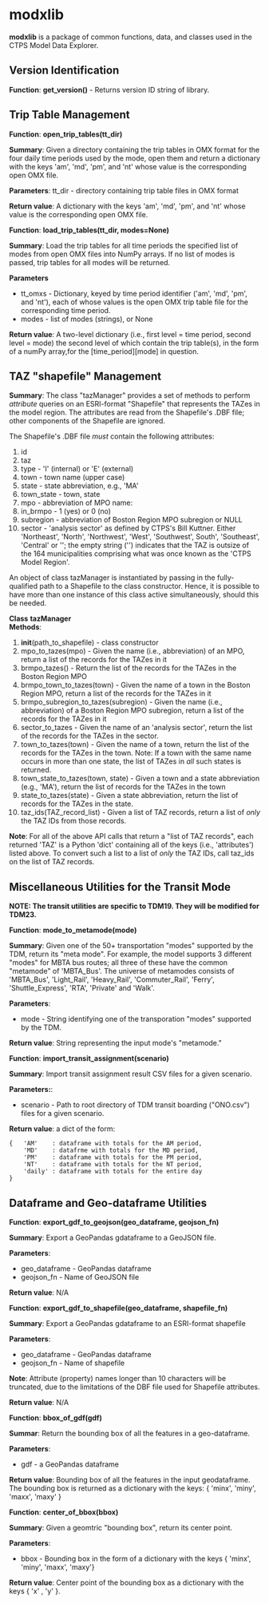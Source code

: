 # modxlib

__modxlib__ is a package of common functions, data, and classes used in the CTPS Model Data Explorer.

## Version Identification

__Function__: __get_version()__ - Returns version ID string of library.

## Trip Table Management

__Function__: __open\_trip\_tables(tt_dir)__

__Summary__: Given a directory containing the trip tables in OMX format for the 
four daily time periods used by the mode, open them and return 
a dictionary with the keys 'am', 'md', 'pm', and 'nt' whose
value is the corresponding open OMX file.

__Parameters__: tt_dir - directory containing trip table files in OMX format

__Return value__: A dictionary with the keys 'am', 'md', 'pm', and 'nt' whose
value is the corresponding open OMX file.

__Function__: __load\_trip_tables(tt_dir, modes=None)__

__Summary__: Load the trip tables for all time periods the specified list of modes from
open OMX files into NumPy arrays.
If no list of modes is passed, trip tables for all modes will be returned.

__Parameters__
* tt_omxs - Dictionary, keyed by time period identifier ('am', 'md', 'pm', and 'nt'),
each of whose values is the open OMX trip table file for the corresponding time period.
* modes - list of modes (strings), or None

__Return value__: A two-level dictionary (i.e., first level = time period, second level = mode)
the second level of which contain the trip table(s), in the form of a numPy array,for the \[time_period\]\[mode\] in question.

## TAZ "shapefile" Management

__Summary__: The class "tazManager" provides a set of methods to perform _attribute_ queries
on an ESRI-format "Shapefile" that represents the TAZes in the model region.
The attributes are read from the Shapefile's .DBF file; other components of
the Shapefile are ignored.

The Shapefile's .DBF file _must_ contain the following attributes:
1. id
2. taz
3. type - 'I' (internal) or 'E' (external)
4. town - town name (upper case)
5. state - state abbreviation, e.g., 'MA'
6. town_state - town, state
7. mpo - abbreviation of MPO name: 
8. in_brmpo - 1 (yes) or 0 (no)
9. subregion - abbreviation of Boston Region MPO subregion or NULL
10. sector - 'analysis sector' as defined by CTPS's Bill Kuttner.
Either 'Northeast', 'North', 'Northwest', 'West', 'Southwest',
South', 'Southeast', 'Central' or ''; the empty string ('')
indicates that the TAZ is outsize of the 164 municipalities
comprising what was once known as the 'CTPS Model Region'.

An object of class tazManager is instantiated by passing in the fully-qualified path
to a Shapefile to the class constructor. Hence, it is possible to have more than one
instance of this class active simultaneously, should this be needed.

__Class__ __tazManager__  
__Methods__:  
1. __init__(path_to_shapefile) - class constructor
2. mpo_to_tazes(mpo) - Given the name (i.e., abbreviation) of an MPO,
return a list of the records for the TAZes in it
3. brmpo_tazes() - Return the list of the records for the TAZes in the Boston Region MPO
4. brmpo_town_to_tazes(town) - Given the name of a town in the Boston Region MPO,
return a list of the records for the TAZes in it
5. brmpo_subregion_to_tazes(subregion) - Given the name (i.e., abbreviation) of a Boston Region MPO subregion,
return a list of the records for the TAZes in it
6. sector_to_tazes - Given the name of an 'analysis sector', return the list of the records for the TAZes
in the sector.
7. town_to_tazes(town) - Given the name of a town, return the list of the records for the TAZes in the town.
Note: If a town with the same name occurs in more than one state, the  list of TAZes
in _all_ such states is returned.
8. town_state_to_tazes(town, state) - Given a town and a state abbreviation (e.g., 'MA'),
return the list of records for the TAZes in the town
9. state_to_tazes(state) - Given a state abbreviation, return the list of records for the TAZes in the state.
10. taz_ids(TAZ_record_list) - Given a list of TAZ records, return a list of _only_ the TAZ IDs from those records.

__Note__: For all of the above API calls that return a "list of TAZ records", each returned 'TAZ' is a Python 'dict' containing
all of the keys (i.e., 'attributes') listed above. To convert such a list to a list of _only_ the TAZ IDs, call taz_ids
on the list of TAZ records.

## Miscellaneous Utilities for the Transit Mode

__NOTE: The transit utilities are specific to TDM19. They will be modified for TDM23.__

__Function__: __mode\_to\_metamode(mode)__

__Summary__: Given one of the 50+ transportation "modes" supported by the TDM, return its "meta mode".
For example, the model supports 3 different "modes" for MBTA bus routes; all three of 
these have the common "metamode" of 'MBTA_Bus'. The universe of metamodes consists of 'MBTA_Bus', 'Light_Rail',
'Heavy_Rail', 'Commuter_Rail', 'Ferry', 'Shuttle_Express', 'RTA', 'Private' and 'Walk'.

__Parameters__:
* mode - String identifying one of the transporation "modes" supported by the TDM.

__Return value__: String representing the input mode's "metamode."

__Function__: __import_transit_assignment(scenario)__

__Summary__: Import transit assignment result CSV files for a given scenario.

__Parameters:__:
* scenario - Path to root directory of TDM transit boarding ("ONO.csv") files for a given scenario.

__Return value__: a dict of the form:
```
{	'AM'    : dataframe with totals for the AM period,
	'MD'    : datafrme with totals for the MD period,
	'PM'    : dataframe with totals for the PM period,
	'NT'    : dataframe with totals for the NT period,
	'daily' : dataframe with totals for the entire day
}
```

## Dataframe and Geo-dataframe Utilities

__Function__: __export\_gdf\_to\_geojson(geo_dataframe, geojson_fn)__

__Summary__: Export a GeoPandas gdataframe to a GeoJSON file.

__Parameters__:
* geo_dataframe - GeoPandas dataframe
* geojson_fn - Name of GeoJSON file

__Return value__: N/A

__Function__: __export\_gdf\_to\_shapefile(geo_dataframe, shapefile_fn)__

__Summary__: Export a GeoPandas gdataframe to an ESRI-format shapefile

__Parameters__:
* geo_dataframe - GeoPandas dataframe
* geojson_fn - Name of shapefile

__Note__: Attribute (property) names longer than 10 characters will be truncated,
due to the limitations of the DBF file used for Shapefile attributes.

__Return value__: N/A

__Function__: __bbox\_of\_gdf(gdf)__

__Summar__: Return the bounding box of all the features in a geo-dataframe.

__Parameters__:   
* gdf - a GeoPandas dataframe

__Return value__: Bounding box of all the features in the input geodataframe.
The bounding box is returned as a dictionary with the keys: \{ 'minx', 'miny', 'maxx', 'maxy' \}


__Function__: __center\_of\_bbox(bbox)__

__Summary__: Given a geomtric "bounding box", return its center point. 

__Parameters__:
* bbox - Bounding box in the form of a dictionary with the keys { 'minx', 'miny', 'maxx', 'maxy'}

__Return value__: Center point of the bounding box as a dictionary with the keys { 'x' , 'y' }.
